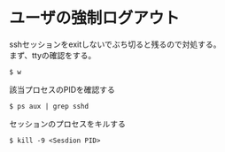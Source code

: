 # ユーザの強制ログアウト
sshセッションをexitしないでぶち切ると残るので対処する。  
まず、ttyの確認をする。
```
$ w
```
該当プロセスのPIDを確認する
```
$ ps aux | grep sshd
```
セッションのプロセスをキルする
```
$ kill -9 <Sesdion PID>
```
